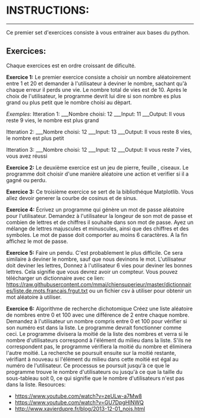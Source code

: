 # INSTRUCTIONS:
-----

Ce premier set d'exercices consiste à vous entrainer aux bases du python.

## Exercices:
Chaque exercices est en ordre croissant de dificulté.

**Exercice 1:**
Le premier exercice consiste a choisir un nombre aléatoirement entre 1 et 20 et demander à l'utilisateur à deviner le nombre, sachant qu'à chaque erreur il perds une vie. Le nombre total de vies est de 10. 
Après le choix de l'utilisateur, le programme devrit lui dire si son nombre es plus grand ou plus petit que le nombre choisi au dèpart.

*Exemples*: 
Itteration 1: 
    ___Nombre choisi: 12
    ___Input: 11
    ___Output: Il vous reste 9 vies, le nombre est plus grand

Itteration 2: 
    ___Nombre choisi: 12
    ___Input: 13
    ___Output: Il vous reste 8 vies, le nombre est plus petit

Itteration 3: 
    ___Nombre choisi: 12
    ___Input: 12
    ___Output: Il vous reste 7 vies, vous avez réussi

**Exercice 2:**
Le deuxième exercice est un jeu de pierre, feuille , ciseaux. Le programme doit choisir d'une manière aléatoire une action et verifier si il a gagné ou perdu.

**Exercice 3:**
Ce troisième exercice se sert de la bibliothéque Matplotlib. Vous allez devoir generer la courbe de cosinus et de sinus.

**Exercice 4:**
Écrivez un programme qui génère un mot de passe aléatoire pour l'utilisateur. Demandez à l'utilisateur la longeur de son mot de passe et combien de lettres et de chiffres il souhaite dans son mot de passe. Ayez un mélange de lettres majuscules et minuscules, ainsi que des chiffres et des symboles. Le mot de passe doit comporter au moins 6 caractères. A la fin affichez le mot de passe.

**Exercice 5:**
Faire un pendu.
C'est probablement le plus difficile. Ce sera similaire à deviner le nombre, sauf que nous devinons le mot. L'utilisateur doit deviner les lettres,
Donnez à l'utilisateur 6 vies pour deviner les bonnes lettres. Cela signifie que vous devrez avoir un compteur. Vous pouvez télécharger un dictionnaire avec ce lien: https://raw.githubusercontent.com/mmai/chiensuperieur/master/dictionnaires/liste.de.mots.francais.frgut.txt ou un fichier csv à utiliser pour obtenir un mot aléatoire à utiliser.

**Exercice 6:**
Algorithme de recherche dichotomique
Créez une liste aléatoire de nombres entre 0 et 100 avec une différence de 2 entre chaque nombre. Demandez à l'utilisateur un nombre compris entre 0 et 100 pour vérifier si son numéro est dans la liste. Le programme devrait fonctionner comme ceci. Le programme divisera la moitié de la liste des nombres et verra si le nombre d'utilisateurs correspond à l'élément du milieu dans la liste. S'ils ne correspondent pas, le programme vérifiera la moitié du nombre et éliminera l'autre moitié. La recherche se poursuit ensuite sur la moitié restante, vérifiant à nouveau si l'élément du milieu dans cette moitié est égal au numéro de l'utilisateur. Ce processus se poursuit jusqu'à ce que le programme trouve le nombre d'utilisateurs ou jusqu'à ce que la taille du sous-tableau soit 0, ce qui signifie que le nombre d'utilisateurs n'est pas dans la liste.
Resources: 
- https://www.youtube.com/watch?v=zeULw-a7Mw8
- https://www.youtube.com/watch?v=GU7DpgHINWQ
- http://www.xavierdupre.fr/blog/2013-12-01_nojs.html
